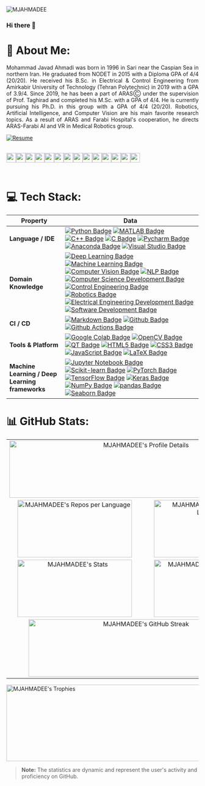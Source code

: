 <p align="left"> <img src="https://komarev.com/ghpvc/?username=MJAHMADEE&label=Profile%20views&color=0e75b6&style=flat" alt="MJAHMADEE" /> </p>


### Hi there 👋

<!--
**MJAHMADEE/MJAHMADEE** is a ✨ _special_ ✨ repository because its `README.md` (this file) appears on your GitHub profile.

Here are some ideas to get you started:

- 🔭 I’m currently working on ...
- 🌱 I’m currently learning ...
- 👯 I’m looking to collaborate on ...
- 🤔 I’m looking for help with ...
- 💬 Ask me about ...
- 📫 How to reach me: ...
- 😄 Pronouns: ...
- ⚡ Fun fact: ...
-->

# 💫 About Me:
<p style="text-align: justify;">
Mohammad Javad Ahmadi was born in 1996 in Sari near the Caspian Sea in northern Iran. He graduated from NODET in 2015 with a Diploma GPA of 4/4 (20/20). He received his B.Sc. in Electrical & Control Engineering from Amirkabir University of Technology (Tehran Polytechnic) in 2019 with a GPA of 3.9/4. Since 2019, he has been a part of ARASⒸ under the supervision of Prof. Taghirad and completed his M.Sc. with a GPA of 4/4. He is currently pursuing his Ph.D. in this group with a GPA of 4/4 (20/20). Robotics, Artificial Intelligence, and Computer Vision are his main favorite research topics. As a result of ARAS and Farabi Hospital's cooperation, he directs ARAS-Farabi AI and VR in Medical Robotics group.
</p>
<a href="https://drive.google.com/file/d/12mfH_QxeocmGwL8oAGfFRh2LZSZSlrwE/view?usp=sharing" target="_blank">
  <img src="https://img.shields.io/badge/Resume-View%20CV-blue?style=for-the-badge&logo=google-drive" alt="Resume" />
</a>
<p><a href="http://mjahmadee.site123.me/" target="_blank"><br><img src="https://s24.picofile.com/file/8454571884/website.png" alt="" width="25" height="25"></a><a href="mailto:mjahmadee@gmail.com" target="_blank"><img src="https://s24.picofile.com/file/8454571876/email.png" alt="" width="25" height="25"></a><a href="https://www.linkedin.com/in/mjahmadi/" target="_blank"><img src="https://s25.picofile.com/file/8454571918/LinkedIn.png" alt="" width="25" height="25"></a><a href="https://www.researchgate.net/profile/Mohammad_Ahmadi67" target="_blank"><img src="https://s24.picofile.com/file/8454571968/RG.png" alt="" width="25" height="25"></a><a href="https://scholar.google.com/citations?user=wTnN9IEAAAAJ&hl=en" target="_blank"><img src="https://s25.picofile.com/file/8454571984/GScholar.png" alt="" width="25" height="25"></a><a href="https://orcid.org/0000-0002-2177-9936" rel="noopener noreferrer" target="_blank"><img src="https://s25.picofile.com/file/8454572050/orcid.png" alt="" width="25" height="25"></a><a href="http://www.webofscience.com/wos/author/record/GXN-0273-2022" target="_blank"><img src="https://s25.picofile.com/file/8454572084/publons.png" alt="" width="25" height="25"></a><a href="https://github.com/MJAHMADEE" rel="noopener noreferrer" target="_blank"><img src="https://s24.picofile.com/file/8454572134/Github.png" alt="" width="25" height="25"></a><a href="https://t.me/mjahmadee" target="_blank"><img src="https://s24.picofile.com/file/8454573000/Telegram.png" width="25" height="25"></a><a href="https://github.com/MJAHMADEE" rel="noopener noreferrer" target="_blank"></a><a href="https://x.com/XMJAhmadi" target="_blank"><img src="https://s29.picofile.com/file/8466445000/X.png" alt="" width="25" height="25"></a><a href="https://www.facebook.com/mjahmadi.fb" target="_blank"><img src="https://s24.picofile.com/file/8454572168/fb.png" alt="" width="25" height="25"></a><a href="https://www.instagram.com/mjahmadi.ig/" target="_blank"><img src="https://s25.picofile.com/file/8454572876/insta.png" alt="" width="25" height="25"></a><a href="https://open.spotify.com/user/z14s6ylxt1nql0us1uny613sd?si=d42deb1a572e4c24" target="_blank"><img src="https://s25.picofile.com/file/8454572868/Music.png" alt="" width="25" height="25"></a><a href="https://soundcloud.com/mjahmadi" target="_blank"><img src="https://s25.picofile.com/file/8454572976/SoundCloud.png" width="25" height="25"></a></p>
<p><br></p>


# 💻 Tech Stack:

<!-- my-skils -->

| Property                                        | Data                                                                                                                                                                                                                                                                                                                                                                                                                                                                                                                                                                                                                                                                                                                                                                                                                                                                                                                                                                                                                                                                                                                                                                                                                                                                                                                                                                                                                                                                                                                                                                                                                                                                                                                                                                                                            |
|-------------------------------------------------|-------------------------------------------------------------------------------------------------------------------------------------------------------------------------------------------------------------------------------------------------------------------------------------------------------------------------------------------------------------------------------------------------------------------------------------------------------------------------------------------------------------------------------------------------------------------------------------------------------------------------------------------------------------------------------------------------------------------------------------------------------------------------------------------------------------------------------------------------------------------------------------------------------------------------------------------------------------------------------------------------------------------------------------------------------------------------------------------------------------------------------------------------------------------------------------------------------------------------------------------------------------------------------------------------------------------------------------------------------------------------------------------------------------------------------------------------------------------------------------------------------------------------------------------------------------------------------------------------------------------------------------------------------------------------------------------------------------------------------------------------|
| **Language / IDE**                              | [![Python Badge](https://img.shields.io/badge/Python-3776AB?style=flat-square&logo=Python&logoColor=white)](https://www.python.org/) [![MATLAB Badge](https://img.shields.io/badge/MATLAB-0076A8?style=flat-square&logo=Mathworks&logoColor=white)](https://www.mathworks.com/products/matlab.html) [![C++ Badge](https://img.shields.io/badge/C++-00599C?style=flat-square&logo=cplusplus&logoColor=white)](https://isocpp.org/) [![C Badge](https://img.shields.io/badge/C-A8B9CC?style=flat-square&logo=c&logoColor=white)](https://en.wikipedia.org/wiki/C_(programming_language)) [![Pycharm Badge](https://img.shields.io/badge/Pycharm-3776AB?style=flat-square&logo=Pycharm&logoColor=white)](https://www.jetbrains.com/pycharm/) [![Anaconda Badge](https://img.shields.io/badge/Anaconda-44A833?style=flat-square&logo=Anaconda&logoColor=white)](https://www.anaconda.com/) [![Visual Studio Badge](https://img.shields.io/badge/Visual%20Studio-5C2D91?style=flat-square&logo=visual-studio&logoColor=white)](https://visualstudio.microsoft.com/) |
| **Domain Knowledge**                           | [![Deep Learning Badge](https://img.shields.io/badge/Deep%20Learning-01D277?style=flat-square&logo=TensorFlow&logoColor=white)](https://github.com/MJAHMADEE/MJAHMADEE) [![Machine Learning Badge](https://img.shields.io/badge/Machine%20Learning-01D277?style=flat-square&logo=SciKit-Learn&logoColor=white)](https://github.com/MJAHMADEE/MJAHMADEE) [![Computer Vision Badge](https://img.shields.io/badge/Computer%20Vision-3C5B9B?style=flat-square&logo=OpenCV&logoColor=white)](https://github.com/search?q=user%3AMJAHMADEE&type=Repositories) [![NLP Badge](https://img.shields.io/badge/NLP-3C5B9B?style=flat-square&logo=Natural-Language-Processing&logoColor=white)](https://github.com/search?q=user%3AMJAHMADEE&type=Repositories) [![Computer Science Development Badge](https://img.shields.io/badge/Computer%20Science-FAB040?style=flat-square&logo=GitHub&logoColor=white)](https://github.com/search?q=user%3AMJAHMADEE&type=Repositories) [![Control Engineering Badge](https://img.shields.io/badge/Control%20Engineering-FF5733?style=flat-square&logo=Automation&logoColor=white)](https://github.com/search?q=user%3AMJAHMADEE&type=Repositories) [![Robotics Badge](https://img.shields.io/badge/Robotics-FF5733?style=flat-square&logo=Robotics&logoColor=white)](https://github.com/search?q=user%3AMJAHMADEE&type=Repositories) [![Electrical Engineering Development Badge](https://img.shields.io/badge/Electrical%20Engineering-4C8CBF?style=flat-square&logo=Electrical&logoColor=white)](https://github.com/search?q=user%3AMJAHMADEE&type=Repositories) [![Software Development Badge](https://img.shields.io/badge/Software%20Development-FF6600?style=flat-square&logo=Software&logoColor=white)](https://github.com/search?q=user%3AMJAHMADEE&type=Repositories) |
| **CI / CD**                                     | [![Markdown Badge](https://img.shields.io/badge/Markdown-2088FF?style=flat-square&logo=Markdown&logoColor=white)](https://github.com/MJAHMADEE/MJAHMADEE) [![Github Badge](https://img.shields.io/badge/Github-2088FF?style=flat-square&logo=Github&logoColor=white)](https://github.com/MJAHMADEE/MJAHMADEE) [![Github Actions Badge](https://img.shields.io/badge/Git-2088FF?style=flat-square&logo=Git&logoColor=white)](https://github.com/MJAHMADEE/MJAHMADEE)                                                                                                                                                                                                                                                                                                                                                                                                                                                                                                                                                                                                                                                                                                                                                                                                                                                                                                                                                                                                                                                                                                                                                                                                                                                                                                                                                                                       |
| **Tools & Platform**                            | [![Google Colab Badge](https://img.shields.io/badge/Google%20Colab-F9AB00?style=flat-square&logo=Google-Colab&logoColor=white)](https://colab.research.google.com/) [![OpenCV Badge](https://img.shields.io/badge/OpenCV-27338e?style=flat-square&logo=OpenCV&logoColor=white)](https://opencv.org/) [![QT Badge](https://img.shields.io/badge/QT-41CD52?style=flat-square&logo=Qt&logoColor=white)](https://www.qt.io/) [![HTML5 Badge](https://img.shields.io/badge/HTML5-E34F26?style=flat-square&logo=html5&logoColor=white)](https://html.spec.whatwg.org/) [![CSS3 Badge](https://img.shields.io/badge/CSS3-1572B6?style=flat-square&logo=css3&logoColor=white)](https://www.w3.org/Style/CSS/Overview.en.html) [![JavaScript Badge](https://img.shields.io/badge/JavaScript-F7DF1E?style=flat-square&logo=javascript&logoColor=black)](https://www.ecma-international.org/publications-and-standards/standards/ecma-262/) [![LaTeX Badge](https://img.shields.io/badge/latex-%23008080?style=flat-square&logo=latex&logoColor=white)](https://www.latex-project.org/) |
| **Machine Learning / Deep Learning frameworks** | [![Jupyter Notebook Badge](https://img.shields.io/badge/Jupyter%20Notebook-F37626?style=flat-square&logo=Jupyter&logoColor=white)](https://jupyter.org/) [![Scikit-learn Badge](https://img.shields.io/badge/Scikit--Learn-e26d00?style=flat-square&logo=scikit-learn&logoColor=white)](https://scikit-learn.org/) [![PyTorch Badge](https://img.shields.io/badge/PyTorch-EE4C2C?style=flat-square&logo=pytorch&logoColor=white)](https://pytorch.org/) [![TensorFlow Badge](https://img.shields.io/badge/TensorFlow-FF6F00?style=flat-square&logo=tensorflow&logoColor=white)](https://www.tensorflow.org/) [![Keras Badge](https://img.shields.io/badge/Keras-D00000?style=flat-square&logo=keras&logoColor=white)](https://keras.io/) [![NumPy Badge](https://img.shields.io/badge/NumPy-e26d00?style=flat-square&logo=numpy&logoColor=white)](https://numpy.org/) [![pandas Badge](https://img.shields.io/badge/pandas-150458?style=flat-square&logo=pandas&logoColor=white)](https://pandas.pydata.org/) [![Seaborn Badge](https://img.shields.io/badge/Seaborn-76B900?style=flat-square&logo=seaborn&logoColor=white)](https://seaborn.pydata.org/) |

                                                                                                                                                                                           
# 📊 GitHub Stats:

<table align="center">
  <tr>
    <td colspan="2" align="center"><img src="https://github-profile-summary-cards.vercel.app/api/cards/profile-details?username=MJAHMADEE&theme=nord_dark" alt="MJAHMADEE's Profile Details" width="700" height="150"></td>
  </tr>
  <tr>
    <td align="center"><img src="https://github-profile-summary-cards.vercel.app/api/cards/repos-per-language?username=MJAHMADEE&theme=nord_dark" alt="MJAHMADEE's Repos per Language" width="300" height="150"></td>
    <td align="center"><img src="https://github-profile-summary-cards.vercel.app/api/cards/most-commit-language?username=MJAHMADEE&theme=nord_dark" alt="MJAHMADEE's Most Commit Language" width="300" height="150"></td>
  </tr>
  <tr>
    <td align="center"><img src="https://github-profile-summary-cards.vercel.app/api/cards/stats?username=MJAHMADEE&theme=nord_dark" alt="MJAHMADEE's Stats" width="300" height="150"></td>
    <td align="center"><img src="https://github-profile-summary-cards.vercel.app/api/cards/productive-time?username=MJAHMADEE&theme=nord_dark" alt="MJAHMADEE's Productive Time" width="300" height="150"></td>
  </tr>
  <tr>
    <td colspan="2" align="center">
      <img src="https://github-readme-streak-stats.herokuapp.com/?user=mjahmadee&theme=radical" alt="MJAHMADEE's GitHub Streak" width="600" height="150"><br>
    </td>
  </tr>
</table>

<img src="https://github-profile-trophy.vercel.app/?username=MJAHMADEE&column=10&theme=onedark" alt="MJAHMADEE's Trophies" width="1500" height="200">

> **Note:** The statistics are dynamic and represent the user's activity and proficiency on GitHub.
